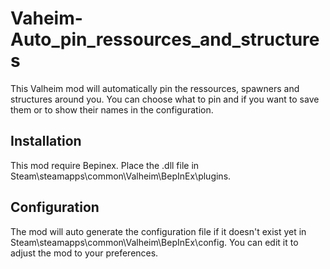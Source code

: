 # Vaheim-Auto_pin_ressources_and_structures

This Valheim mod will automatically pin the ressources, spawners and structures around you.
You can choose what to pin and if you want to save them or to show their names in the configuration.

## Installation
This mod require Bepinex.
Place the .dll file in Steam\steamapps\common\Valheim\BepInEx\plugins.

## Configuration
The mod will auto generate the configuration file if it doesn't exist yet in Steam\steamapps\common\Valheim\BepInEx\config.
You can edit it to adjust the mod to your preferences.
